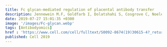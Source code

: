 ```yaml
---
title: Fc glycan-mediated regulation of placental antibody transfer
description: Jennewein M.F, Goldfarb I, Dolatshahi S, Cosgrove C, Noelette F.J, Krykbaeva M, Das J*, Sarkar A, Gorman M.J, Fischinger S, Boudreau C.M, Brown J, Cooperrider J.H, Aneja J, Suscovich T.J, Graham B.S, Lauer G.M, Goetghebuer T, Marchant A, Lauffenburger D, Kim A.Y, Riley L.E, Alter G
date: 2019-07-27 15:01:35 +0300
image: '/images/Fc-glycan.webp'
tags: [Antibodyomics]
href : 'https://www.cell.com/cell/fulltext/S0092-8674(19)30615-4?_returnURL=https%3A%2F%2Flinkinghub.elsevier.com%2Fretrieve%2Fpii%2FS0092867419306154%3Fshowall%3Dtrue'
published: Cell 2019
---
```

